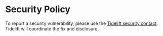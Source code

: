 # Security Policy

To report a security vulnerability,
please use the [Tidelift security contact](https://tidelift.com/security).
Tidelift will coordinate the fix and disclosure.
